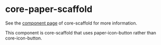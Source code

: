 core-paper-scaffold
=============

See the [component page](http://polymer-project.org/docs/elements/core-elements.html#core-scaffold) of core-scaffold for more information.

This component is core-scaffold that uses paper-icon-button rather than core-icon-button.